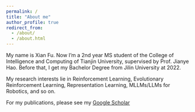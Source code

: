 ```yaml
---
permalink: /
title: "About me"
author_profile: true
redirect_from: 
  - /about/
  - /about.html
---
```


My name is Xian Fu. Now I’m a 2nd year MS student of the College of Intelligence and Computing of Tianjin University, supervised by Prof. Jianye Hao. Before that, I get my Bachelor Degree from Jilin University at 2022.

My research interests lie in Reinforcement Learning, Evolutionary Reinforcement Learning, Representation Learning, MLLMs/LLMs for Robotics, and so on.

<!-- You can find my CV here: [Xian Fu's Curriculum Vitae](../assets/Xian Fu_cv2.pdf).
--> 
For my publications, please see my [Google Scholar](https://scholar.google.com/citations?hl=en&user=MXwELckAAAAJ)
